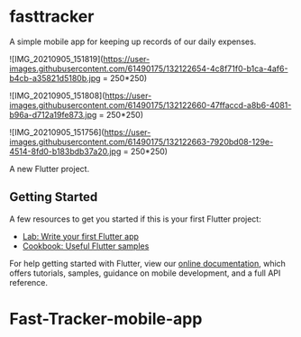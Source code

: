 
# fasttracker

A simple mobile app for keeping up records of our daily expenses.

![IMG_20210905_151819](https://user-images.githubusercontent.com/61490175/132122654-4c8f71f0-b1ca-4af6-b4cb-a35821d5180b.jpg = 250*250)

![IMG_20210905_151808](https://user-images.githubusercontent.com/61490175/132122660-47ffaccd-a8b6-4081-b96a-d712a19fe873.jpg = 250*250)

![IMG_20210905_151756](https://user-images.githubusercontent.com/61490175/132122663-7920bd08-129e-4514-8fd0-b183bdb37a20.jpg = 250*250)


A new Flutter project.

## Getting Started

A few resources to get you started if this is your first Flutter project:

- [Lab: Write your first Flutter app](https://flutter.dev/docs/get-started/codelab)
- [Cookbook: Useful Flutter samples](https://flutter.dev/docs/cookbook)

For help getting started with Flutter, view our
[online documentation](https://flutter.dev/docs), which offers tutorials,
samples, guidance on mobile development, and a full API reference.
# Fast-Tracker-mobile-app

